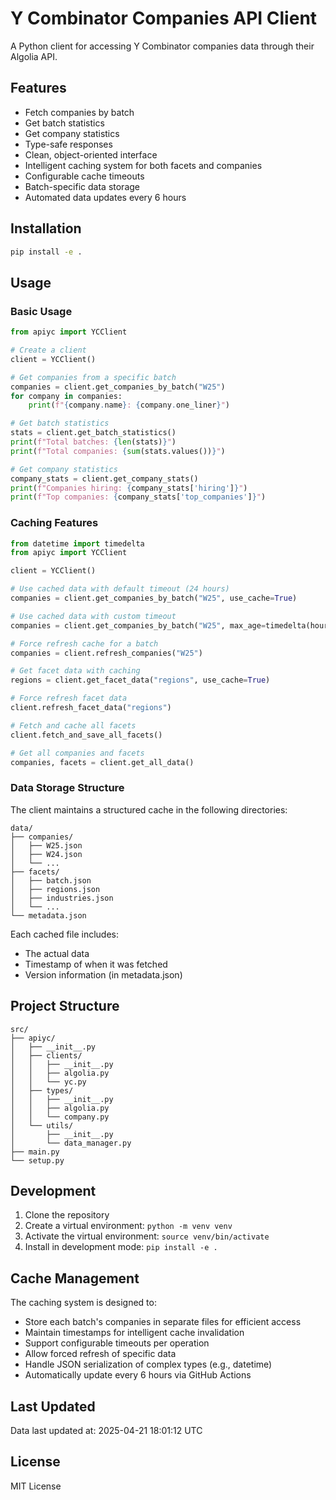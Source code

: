 # Y Combinator Companies API Client

A Python client for accessing Y Combinator companies data through their Algolia API.

## Features

- Fetch companies by batch
- Get batch statistics
- Get company statistics
- Type-safe responses
- Clean, object-oriented interface
- Intelligent caching system for both facets and companies
- Configurable cache timeouts
- Batch-specific data storage
- Automated data updates every 6 hours

## Installation

```bash
pip install -e .
```

## Usage

### Basic Usage

```python
from apiyc import YCClient

# Create a client
client = YCClient()

# Get companies from a specific batch
companies = client.get_companies_by_batch("W25")
for company in companies:
    print(f"{company.name}: {company.one_liner}")

# Get batch statistics
stats = client.get_batch_statistics()
print(f"Total batches: {len(stats)}")
print(f"Total companies: {sum(stats.values())}")

# Get company statistics
company_stats = client.get_company_stats()
print(f"Companies hiring: {company_stats['hiring']}")
print(f"Top companies: {company_stats['top_companies']}")
```

### Caching Features

```python
from datetime import timedelta
from apiyc import YCClient

client = YCClient()

# Use cached data with default timeout (24 hours)
companies = client.get_companies_by_batch("W25", use_cache=True)

# Use cached data with custom timeout
companies = client.get_companies_by_batch("W25", max_age=timedelta(hours=1))

# Force refresh cache for a batch
companies = client.refresh_companies("W25")

# Get facet data with caching
regions = client.get_facet_data("regions", use_cache=True)

# Force refresh facet data
client.refresh_facet_data("regions")

# Fetch and cache all facets
client.fetch_and_save_all_facets()

# Get all companies and facets
companies, facets = client.get_all_data()
```

### Data Storage Structure

The client maintains a structured cache in the following directories:

```
data/
├── companies/
│   ├── W25.json
│   ├── W24.json
│   └── ...
├── facets/
│   ├── batch.json
│   ├── regions.json
│   ├── industries.json
│   └── ...
└── metadata.json
```

Each cached file includes:

- The actual data
- Timestamp of when it was fetched
- Version information (in metadata.json)

## Project Structure

```
src/
├── apiyc/
│   ├── __init__.py
│   ├── clients/
│   │   ├── __init__.py
│   │   ├── algolia.py
│   │   └── yc.py
│   ├── types/
│   │   ├── __init__.py
│   │   ├── algolia.py
│   │   └── company.py
│   └── utils/
│       ├── __init__.py
│       └── data_manager.py
├── main.py
└── setup.py
```

## Development

1. Clone the repository
2. Create a virtual environment: `python -m venv venv`
3. Activate the virtual environment: `source venv/bin/activate`
4. Install in development mode: `pip install -e .`

## Cache Management

The caching system is designed to:

- Store each batch's companies in separate files for efficient access
- Maintain timestamps for intelligent cache invalidation
- Support configurable timeouts per operation
- Allow forced refresh of specific data
- Handle JSON serialization of complex types (e.g., datetime)
- Automatically update every 6 hours via GitHub Actions






























































































































































































































## Last Updated

Data last updated at: 2025-04-21 18:01:12 UTC

## License

MIT License

